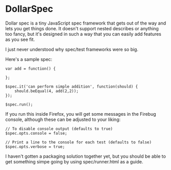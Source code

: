 DollarSpec
==========

Dollar spec is a tiny JavaScript spec framework that gets out of the way and lets you get things done. It doesn't support nested describes or anything too fancy, but it's designed in such a way that you can easily add features as you see fit.

I just never understood why spec/test frameworks were so big.

Here's a sample spec:

    var add = function() {
        
    };

    $spec.it('can perform simple addition', function(should) {
        should.beEqual(4, add(2,2));
    });
    
    $spec.run();
    
If you run this inside Firefox, you will get some messages in the Firebug console, although these can be adjusted to your liking:

    // To disable console output (defaults to true)
    $spec.opts.console = false;

    // Print a line to the console for each test (defaults to false)
    $spec.opts.verbose = true;

I haven't gotten a packaging solution together yet, but you should be able to get something simpe going by using spec/runner.html as a guide.